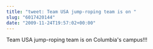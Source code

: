 ```yaml
---
title: "tweet: Team USA jump-roping team is on "
slug: "6017420144"
date: "2009-11-24T19:57:02+00:00"
---
```

Team USA jump-roping team is on Columbia's campus!!!